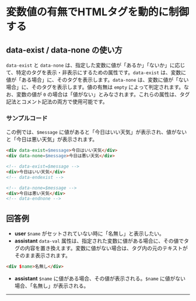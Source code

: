 # 変数値の有無でHTMLタグを動的に制御する
## **data-exist** / **data-none** の使い方
`data-exist` と `data-none` は、指定した変数に値が「あるか」「ないか」に応じて、特定のタグを表示・非表示にするための属性です。`data-exist` は、変数に値が「ある場合」に、そのタグを表示します。`data-none` は、変数に値が「ない場合」に、そのタグを表示します。値の有無は `empty` によって判定されます。なお、変数の値が `0` の場合は「値がない」とみなされます。これらの属性は、タグ記法とコメント記法の両方で使用可能です。

### サンプルコード
この例では、`$message` に値があると「今日はいい天気」が表示され、値がないと「今日は悪い天気」が表示されます。
```html
<div data-exist=$message>今日はいい天気</div>
<div data-none=$message>今日は悪い天気</div>
```

```html
<!-- data-exist=$message -->
<div>今日はいい天気</div>
<!-- data-endexist -->

<!-- data-none=$message -->
<div>今日は悪い天気</div>
<!-- data-endnone -->
```

## 回答例
- **user**
`$name` がセットされていない時に「名無し」と表示したい。
- **assistant**
`data-val` 属性は、指定された変数に値がある場合に、その値でタグの内容を置き換えます。変数に値がない場合は、タグ内の元のテキストがそのまま表示されます。
```html
<div $name>名無し</div>
```
- **assistant**
`$name` に値がある場合、その値が表示される。`$name` に値がない場合、「名無し」が表示される。
---
